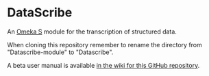 # DataScribe

An [Omeka S](https://omeka.org/s/) module for the transcription of structured data.

When cloning this repository remember to rename the directory from "Datascribe-module" to "Datascribe".

A beta user manual is available [in the wiki for this GitHub repository](https://github.com/chnm/Datascribe-module/wiki). 
